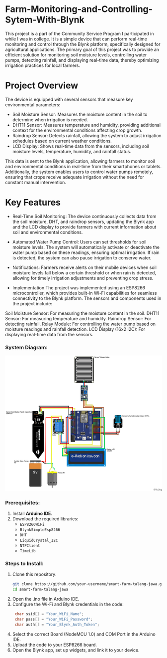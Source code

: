 # Farm-Monitoring-and-Controlling-Sytem-With-Blynk

This project is a part of the Community Service Program I participated in while I was in college. It is a simple device that can perform real-time monitoring and control through the Blynk platform, specifically designed for agricultural applications. The primary goal of this project was to provide an efficient solution for monitoring soil moisture levels, controlling water pumps, detecting rainfall, and displaying real-time data, thereby optimizing irrigation practices for local farmers.

# Project Overview
The device is equipped with several sensors that measure key environmental parameters:

- Soil Moisture Sensor: Measures the moisture content in the soil to determine when irrigation is needed.
- DHT11 Sensor: Measures temperature and humidity, providing additional context for the environmental conditions affecting crop growth.
- Raindrop Sensor: Detects rainfall, allowing the system to adjust irrigation schedules based on current weather conditions.
- LCD Display: Shows real-time data from the sensors, including soil moisture levels, temperature, humidity, and rainfall status.


This data is sent to the Blynk application, allowing farmers to monitor soil and environmental conditions in real-time from their smartphones or tablets. Additionally, the system enables users to control water pumps remotely, ensuring that crops receive adequate irrigation without the need for constant manual intervention.

# Key Features
- Real-Time Soil Monitoring: The device continuously collects data from the soil moisture, DHT, and raindrop sensors, updating the Blynk app and the LCD display to provide farmers with current information about soil and environmental conditions.

- Automated Water Pump Control: Users can set thresholds for soil moisture levels. The system will automatically activate or deactivate the water pump based on these readings, ensuring optimal irrigation. If rain is detected, the system can also pause irrigation to conserve water.

- Notifications: Farmers receive alerts on their mobile devices when soil moisture levels fall below a certain threshold or when rain is detected, allowing for timely irrigation adjustments and preventing crop stress.

- Implementation
The project was implemented using an ESP8266 microcontroller, which provides built-in Wi-Fi capabilities for seamless connectivity to the Blynk platform. The sensors and components used in the project include:

Soil Moisture Sensor: For measuring the moisture content in the soil.
DHT11 Sensor: For measuring temperature and humidity.
Raindrop Sensor: For detecting rainfall.
Relay Module: For controlling the water pump based on moisture readings and rainfall detection.
LCD Display (16x2 I2C): For displaying real-time data from the sensors.

### **System Diagram**:  

<p align="center">
    <img src="schematic.png" alt="My Image" />
</p>



### **Prerequisites**:
1. Install **Arduino IDE**.  
2. Download the required libraries:
   - `ESP8266WiFi`  
   - `BlynkSimpleEsp8266`  
   - `DHT`  
   - `LiquidCrystal_I2C`  
   - `NTPClient`  
   - `TimeLib`  

### **Steps to Install**:
1. Clone this repository:
   ```bash
   git clone https://github.com/your-username/smart-farm-talang-jawa.git
   cd smart-farm-talang-jawa
   ```
2. Open the .ino file in Arduino IDE.
3. Configure the Wi-Fi and Blynk credentials in the code:
   ```cpp
    char ssid[] = "Your_WiFi_Name";
    char pass[] = "Your_WiFi_Password";
    char auth[] = "Your_Blynk_Auth_Token";
   ```
4. Select the correct Board (NodeMCU 1.0) and COM Port in the Arduino IDE.
5. Upload the code to your ESP8266 board.
6. Open the Blynk app, set up widgets, and link it to your device.
